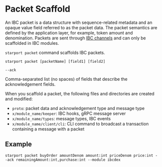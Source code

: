 # Packet Scaffold

An IBC packet is a data structure with sequence-related metadata and an opaque value field referred to as the packet data. The packet semantics are defined by the application layer, for example, token amount and denomination. Packets are sent through [IBC channels](https://docs.cosmos.network/master/ibc/overview.html) and can only be scaffolded in IBC modules.

`starport packet` command scaffolds IBC packets.

```
starport packet [packetName] [field1] [field2]
```

`--ack`

  Comma-separated list (no spaces) of fields that describe the acknowledgement fields.

When you scaffold a packet, the following files and directories are created and modified:

* `proto`: packet data and acknowledgement type and message type
* `x/module_name/keeper`: IBC hooks, gRPC message server
* `x/module_name/types`: message types, IBC events
* `x/module_name/client/cli`: CLI command to broadcast a transaction containing a message with a packet

## Example

```
starport packet buyOrder amountDenom amount:int priceDenom price:int --ack remainingAmount:int,purchase:int --module ibcdex
```
